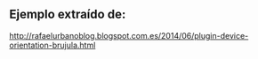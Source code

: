 Ejemplo extraído de:
--------------------
http://rafaelurbanoblog.blogspot.com.es/2014/06/plugin-device-orientation-brujula.html